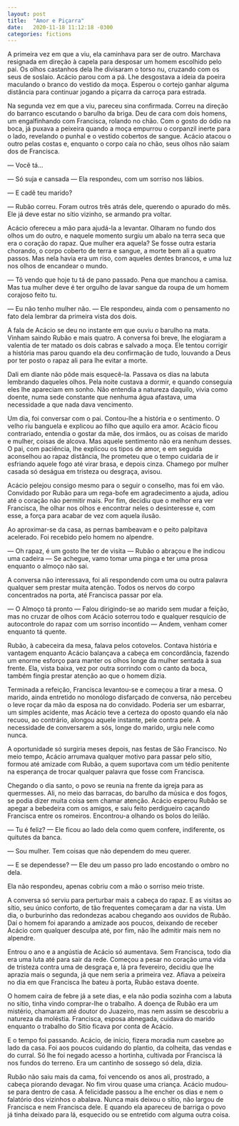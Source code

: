 ```yaml
---
layout: post
title:  "Amor e Piçarra"
date:   2020-11-18 11:12:18 -0300
categories: fictions
---
```


A primeira vez em que a viu, ela caminhava para ser de outro. Marchava resignada em direção à capela para desposar um homem escolhido pelo pai. Os olhos castanhos dela lhe divisaram o torso nu, cruzando com os seus de soslaio. Acácio parou com a pá. Lhe desgostava a ideia da poeira maculando o branco do vestido da moça. Esperou o cortejo ganhar alguma distância para continuar jogando a piçarra da carroça para estrada.

<!--more-->

Na segunda vez em que a viu, pareceu sina confirmada. Correu na direção do barranco escutando o barulho da briga. Deu de cara com dois homens, um engalfinhando com Francisca, rolando no chão. Com o gosto do ódio na boca, já puxava a peixeira quando a moça empurrou o corpanzil inerte para o lado, revelando o punhal e o vestido cobertos de sangue. Acácio atacou o outro pelas costas e, enquanto o corpo caía no chão, seus olhos não saiam dos de Francisca.

— Você tá…

— Só suja e cansada — Ela respondeu, com um sorriso nos lábios.

— E cadê teu marido?

— Rubão correu. Foram outros três atrás dele, querendo o apurado do mês. Ele já deve estar no sítio vizinho, se armando pra voltar.

Acácio ofereceu a mão para ajudá-la a levantar. Olharam no fundo dos olhos um do outro, e naquele momento surgiu um abalo na terra seca que era o coração do rapaz. Que mulher era aquela? Se fosse outra estaria chorando, o corpo coberto de terra e sangue, a morte bem ali a quatro passos. Mas nela havia era um riso, com aqueles dentes brancos, e uma luz nos olhos de encandear o mundo.

— Tô vendo que hoje tu tá de pano passado. Pena que manchou a camisa. Mas tua mulher deve é ter orgulho de lavar sangue da roupa de um homem corajoso feito tu.

— Eu não tenho mulher não. — Ele respondeu, ainda com o pensamento no fato dela lembrar da primeira vista dos dois.

A fala de Acácio se deu no instante em que ouviu o barulho na mata. Vinham saindo Rubão e mais quatro. A conversa foi breve, lhe elogiaram a valentia de ter matado os dois cabras e salvado a moça. Ele tentou corrigir a história mas parou quando ela deu confirmação de tudo, louvando a Deus por ter posto o rapaz ali para lhe evitar a morte.

Dali em diante não pôde mais esquecê-la. Passava os dias na labuta lembrando daqueles olhos. Pela noite custava a dormir, e quando conseguia eles lhe apareciam em sonho. Não entendia a natureza daquilo, vivia como doente, numa sede constante que nenhuma água afastava, uma necessidade a que nada dava vencimento.

Um dia, foi conversar com o pai. Contou-lhe a história e o sentimento. O velho riu banguela e explicou ao filho que aquilo era amor. Acácio ficou contrariado, entendia o gostar da mãe, dos irmãos, ou as coisas de marido e mulher, coisas de alcova. Mas aquele sentimento não era nenhum desses. O pai, com paciência, lhe explicou os tipos de amor, e em seguida aconselhou ao rapaz distância, lhe prometeu que o tempo cuidaria de ir esfriando aquele fogo até virar brasa, e depois cinza. Chamego por mulher casada só deságua em tristeza ou desgraça, avisou.

Acácio pelejou consigo mesmo para o seguir o conselho, mas foi em vão. Convidado por Rubão para um rega-bofe em agradecimento a ajuda, adiou até o coração não permitir mais. Por fim, decidiu que o melhor era ver Francisca, lhe olhar nos olhos e encontrar neles o desinteresse e, com esse, a força para acabar de vez com aquela ilusão.

Ao aproximar-se da casa, as pernas bambeavam e o peito palpitava acelerado. Foi recebido pelo homem no alpendre.

— Oh rapaz, é um gosto lhe ter de visita — Rubão o abraçou e lhe indicou uma cadeira — Se achegue, vamo tomar uma pinga e ter uma prosa enquanto o almoço não sai.

A conversa não interessava, foi ali respondendo com uma ou outra palavra qualquer sem prestar muita atenção. Todos os nervos do corpo concentrados na porta, até Francisca passar por ela.

— O Almoço tá pronto — Falou dirigindo-se ao marido sem mudar a feição, mas no cruzar de olhos com Acácio soterrou todo e qualquer resquício de autocontrole do rapaz com um sorriso incontido — Andem, venham comer enquanto tá quente.

Rubão, à cabeceira da mesa, falava pelos cotovelos. Contava história e vantagem enquanto Acácio balançava a cabeça em concordância, fazendo um enorme esforço para manter os olhos longe da mulher sentada à sua frente. Ela, vista baixa, vez por outra sorrindo com o canto da boca, também fingia prestar atenção ao que o homem dizia.

Terminada a refeição, Francisca levantou-se e começou a tirar a mesa. O marido, ainda entretido no monólogo disfarçado de conversa, não percebeu o leve roçar da mão da esposa na do convidado. Poderia ser um esbarrar, um simples acidente, mas Acácio teve a certeza do oposto quando ela não recuou, ao contrário, alongou aquele instante, pele contra pele. A necessidade de conversarem a sós, longe do marido, urgiu nele como nunca.

A oportunidade só surgiria meses depois, nas festas de São Francisco. No meio tempo, Acácio arrumava qualquer motivo para passar pelo sítio, formou até amizade com Rubão, a quem suportava com um tédio penitente na esperança de trocar qualquer palavra que fosse com Francisca.

Chegando o dia santo, o povo se reunia na frente da igreja para as quermesses. Ali, no meio das barracas, do barulho da música e dos fogos, se podia dizer muita coisa sem chamar atenção. Acácio esperou Rubão se apegar a bebedeira com os amigos, e saiu feito perdigueiro caçando Francisca entre os romeiros. Encontrou-a olhando os bolos do leilão.

— Tu é feliz? — Ele ficou ao lado dela como quem confere, indiferente, os quitutes da banca.

— Sou mulher. Tem coisas que não dependem do meu querer.

— E se dependesse? — Ele deu um passo pro lado encostando o ombro no dela.

Ela não respondeu, apenas cobriu com a mão o sorriso meio triste.

A conversa só serviu para perturbar mais a cabeça do rapaz. E as visitas ao sítio, seu único conforto, de tão frequentes começaram a dar na vista. Um dia, o burburinho das redondezas acabou chegando aos ouvidos de Rubão. Daí o homem foi aparando a amizade aos poucos, deixando de receber Acácio com qualquer desculpa até, por fim, não lhe admitir mais nem no alpendre.

Entrou o ano e a angústia de Acácio só aumentava. Sem Francisca, todo dia era uma luta até para sair da rede. Começou a pesar no coração uma vida de tristeza contra uma de desgraça e, lá pra fevereiro, decidiu que lhe aprazia mais o segunda, já que nem seria a primeira vez. Afiava a peixeira no dia em que Francisca lhe bateu à porta, Rubão estava doente.

O homem caíra de febre já a sete dias, e ela não podia sozinha com a labuta no sítio, tinha vindo comprar-lhe o trabalho. A doença de Rubão era um mistério, chamaram até doutor do Juazeiro, mas nem assim se descobriu a natureza da moléstia. Francisca, esposa abnegada, cuidava do marido enquanto o trabalho do Sitio ficava por conta de Acácio.

E o tempo foi passando. Acácio, de início, fizera moradia num casebre ao lado da casa. Foi aos poucos cuidando do plantio, da colheita, das vendas e do curral. Só lhe foi negado acesso a hortinha, cultivada por Francisca lá nos fundos do terreno. Era um cantinho de sossego só dela, dizia.

Rubão não saiu mais da cama, foi vencendo os anos ali, prostrado, a cabeça piorando devagar. No fim virou quase uma criança. Acácio mudou-se para dentro de casa. A felicidade passou a lhe encher os dias e nem o falatório dos vizinhos o abalava. Nunca mais deixou o sítio, não largou de Francisca e nem Francisca dele. E quando ela apareceu de barriga o povo já tinha deixado para lá, esquecido ou se entretido com alguma outra coisa.